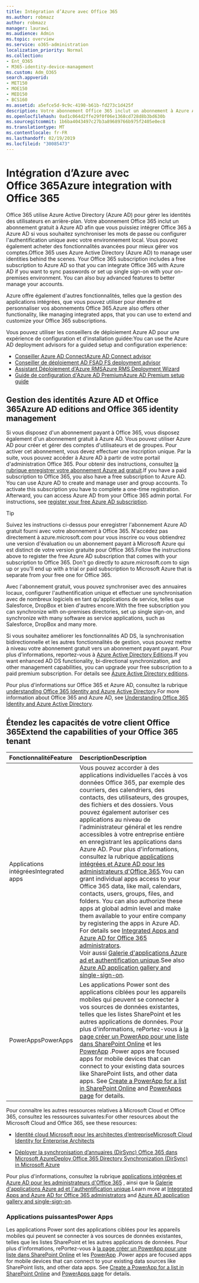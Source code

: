 ```yaml
---
title: Intégration d’Azure avec Office 365
ms.author: robmazz
author: robmazz
manager: laurawi
ms.audience: Admin
ms.topic: overview
ms.service: o365-administration
localization_priority: Normal
ms.collection:
- Ent_O365
- M365-identity-device-management
ms.custom: Adm_O365
search.appverid:
- MET150
- MOE150
- MED150
- BCS160
ms.assetid: a5efce5d-9c9c-4190-b61b-fd273c1d425f
description: Votre abonnement Office 365 inclut un abonnement à Azure AD. Intégrez Office 365 avec Azure AD si vous voulez une synchronisation de mot de passe ou une authentification unique avec votre environnement local.
ms.openlocfilehash: 0ad1c064d2ffe29f0f06e1368cd728d8b3bd630b
ms.sourcegitcommit: 1b6ba4043497c27b3a89689766b975f2405e0ec8
ms.translationtype: MT
ms.contentlocale: fr-FR
ms.lasthandoff: 02/19/2019
ms.locfileid: "30085473"
---
```

# <a name="azure-integration-with-office-365"></a><span data-ttu-id="86854-104">Intégration d’Azure avec Office 365</span><span class="sxs-lookup"><span data-stu-id="86854-104">Azure integration with Office 365</span></span>

<span data-ttu-id="86854-p102">Office 365 utilise Azure Active Directory (Azure AD) pour gérer les identités des utilisateurs en arrière-plan. Votre abonnement Office 365 inclut un abonnement gratuit à Azure AD afin que vous puissiez intégrer Office 365 à Azure AD si vous souhaitez synchroniser les mots de passe ou configurer l'authentification unique avec votre environnement local. Vous pouvez également acheter des fonctionnalités avancées pour mieux gérer vos comptes.</span><span class="sxs-lookup"><span data-stu-id="86854-p102">Office 365 uses Azure Active Directory (Azure AD) to manage user identities behind the scenes. Your Office 365 subscription includes a free subscription to Azure AD so that you can integrate Office 365 with Azure AD if you want to sync passwords or set up single sign-on with your on-premises environment. You can also buy advanced features to better manage your accounts.</span></span>
  
<span data-ttu-id="86854-108">Azure offre également d'autres fonctionnalités, telles que la gestion des applications intégrées, que vous pouvez utiliser pour étendre et personnaliser vos abonnements Office 365.</span><span class="sxs-lookup"><span data-stu-id="86854-108">Azure also offers other functionality, like managing integrated apps, that you can use to extend and customize your Office 365 subscriptions.</span></span>
  
<span data-ttu-id="86854-109">Vous pouvez utiliser les conseillers de déploiement Azure AD pour une expérience de configuration et d'installation guidée:</span><span class="sxs-lookup"><span data-stu-id="86854-109">You can use the Azure AD deployment advisors for a guided setup and configuration experience:</span></span>
 - [<span data-ttu-id="86854-110">Conseiller Azure AD Connect</span><span class="sxs-lookup"><span data-stu-id="86854-110">Azure AD Connect advisor</span></span>](https://aka.ms/aadconnectpwsync)
 - [<span data-ttu-id="86854-111">Conseiller de déploiement AD FS</span><span class="sxs-lookup"><span data-stu-id="86854-111">AD FS deployment advisor</span></span>](https://aka.ms/adfsguidance)
 - [<span data-ttu-id="86854-112">Assistant Déploiement d'Azure RMS</span><span class="sxs-lookup"><span data-stu-id="86854-112">Azure RMS Deployment Wizard</span></span>](https://aka.ms/azuremsguidance)
 - [<span data-ttu-id="86854-113">Guide de configuration d'Azure AD Premium</span><span class="sxs-lookup"><span data-stu-id="86854-113">Azure AD Premium setup guide</span></span>](https://aka.ms/aadpguidance)
  
## <a name="azure-ad-editions-and-office-365-identity-management"></a><span data-ttu-id="86854-114">Gestion des identités Azure AD et Office 365</span><span class="sxs-lookup"><span data-stu-id="86854-114">Azure AD editions and Office 365 identity management</span></span>

<span data-ttu-id="86854-p103">Si vous disposez d'un abonnement payant à Office 365, vous disposez également d'un abonnement gratuit à Azure AD. Vous pouvez utiliser Azure AD pour créer et gérer des comptes d'utilisateurs et de groupes. Pour activer cet abonnement, vous devez effectuer une inscription unique. Par la suite, vous pouvez accéder à Azure AD à partir de votre portail d'administration Office 365. Pour obtenir des instructions, consultez [la rubrique enregistrer votre abonnement Azure ad gratuit](https://go.microsoft.com/fwlink/p/?LinkId=617127).</span><span class="sxs-lookup"><span data-stu-id="86854-p103">If you have a paid subscription to Office 365, you also have a free subscription to Azure AD. You can use Azure AD to create and manage user and group accounts. To activate this subscription you have to complete a one-time registration. Afterward, you can access Azure AD from your Office 365 admin portal. For instructions, see [register your free Azure AD subscription](https://go.microsoft.com/fwlink/p/?LinkId=617127).</span></span> 
  
> [!TIP]
> <span data-ttu-id="86854-p104">Suivez les instructions ci-dessus pour enregistrer l'abonnement Azure AD gratuit fourni avec votre abonnement à Office 365. N'accédez pas directement à azure.microsoft.com pour vous inscrire ou vous obtiendrez une version d'évaluation ou un abonnement payant à Microsoft Azure qui est distinct de votre version gratuite pour Office 365.</span><span class="sxs-lookup"><span data-stu-id="86854-p104">Follow the instructions above to register the free Azure AD subscription that comes with your subscription to Office 365. Don't go directly to azure.microsoft.com to sign up or you'll end up with a trial or paid subscription to Microsoft Azure that is separate from your free one for Office 365.</span></span> 
  
<span data-ttu-id="86854-122">Avec l'abonnement gratuit, vous pouvez synchroniser avec des annuaires locaux, configurer l'authentification unique et effectuer une synchronisation avec de nombreux logiciels en tant qu'applications de service, telles que Salesforce, DropBox et bien d'autres encore.</span><span class="sxs-lookup"><span data-stu-id="86854-122">With the free subscription you can synchronize with on-premises directories, set up single sign-on, and synchronize with many software as service applications, such as Salesforce, DropBox and many more.</span></span>
  
<span data-ttu-id="86854-p105">Si vous souhaitez améliorer les fonctionnalités AD DS, la synchronisation bidirectionnelle et les autres fonctionnalités de gestion, vous pouvez mettre à niveau votre abonnement gratuit vers un abonnement payant payant. Pour plus d'informations, reportez-vous à [Azure Active Directory Editions](https://docs.microsoft.com/azure/active-directory/fundamentals/active-directory-whatis).</span><span class="sxs-lookup"><span data-stu-id="86854-p105">If you want enhanced AD DS functionality, bi-directional synchronization, and other management capabilities, you can upgrade your free subscription to a paid premium subscription. For details see [Azure Active Directory editions](https://docs.microsoft.com/azure/active-directory/fundamentals/active-directory-whatis).</span></span>
  
<span data-ttu-id="86854-125">Pour plus d'informations sur Office 365 et Azure AD, consultez la rubrique [understandIng Office 365 Identity and Azure Active Directory](https://support.office.com/article/06a189e7-5ec6-4af2-94bf-a22ea225a7a9).</span><span class="sxs-lookup"><span data-stu-id="86854-125">For more information about Office 365 and Azure AD, see [Understanding Office 365 Identity and Azure Active Directory](https://support.office.com/article/06a189e7-5ec6-4af2-94bf-a22ea225a7a9).</span></span>
  
## <a name="extend-the-capabilities-of-your-office-365-tenant"></a><span data-ttu-id="86854-126">Étendez les capacités de votre client Office 365</span><span class="sxs-lookup"><span data-stu-id="86854-126">Extend the capabilities of your Office 365 tenant</span></span>

|<span data-ttu-id="86854-127">**Fonctionnalité**</span><span class="sxs-lookup"><span data-stu-id="86854-127">**Feature**</span></span>|<span data-ttu-id="86854-128">**Description**</span><span class="sxs-lookup"><span data-stu-id="86854-128">**Description**</span></span>|
|:-----|:-----|
|<span data-ttu-id="86854-129">Applications intégrées</span><span class="sxs-lookup"><span data-stu-id="86854-129">Integrated apps</span></span>  <br/> |<span data-ttu-id="86854-p106">Vous pouvez accorder à des applications individuelles l'accès à vos données Office 365, par exemple des courriers, des calendriers, des contacts, des utilisateurs, des groupes, des fichiers et des dossiers. Vous pouvez également autoriser ces applications au niveau de l'administrateur général et les rendre accessibles à votre entreprise entière en enregistrant les applications dans Azure AD. Pour plus d'informations, consultez la rubrique [applications intégrées et Azure AD pour les administrateurs d'Office 365](https://support.office.com/article/cb2250e3-451e-416f-bf4e-363549652c2a).</span><span class="sxs-lookup"><span data-stu-id="86854-p106">You can grant individual apps access to your Office 365 data, like mail, calendars, contacts, users, groups, files, and folders. You can also authorize these apps at global admin level and make them available to your entire company by registering the apps in Azure AD. For details see [Integrated Apps and Azure AD for Office 365 administrators](https://support.office.com/article/cb2250e3-451e-416f-bf4e-363549652c2a).  </span></span><br/> <span data-ttu-id="86854-133">Voir aussi [Galerie d'applications Azure ad et authentification unique](https://go.microsoft.com/fwlink/p/?LinkId=698604).</span><span class="sxs-lookup"><span data-stu-id="86854-133">See also [Azure AD application gallery and single-sign-on](https://go.microsoft.com/fwlink/p/?LinkId=698604).</span></span>  <br/> |
|<span data-ttu-id="86854-134">PowerApps</span><span class="sxs-lookup"><span data-stu-id="86854-134">PowerApps</span></span>  <br/> | <span data-ttu-id="86854-p107">Les applications Power sont des applications ciblées pour les appareils mobiles qui peuvent se connecter à vos sources de données existantes, telles que les listes SharePoint et les autres applications de données. Pour plus d'informations, rePortez-vous à [la page créer un PowerApp pour une liste dans SharePoint Online](https://support.office.com/article/9338b2d2-67ac-4b81-8e67-97da27e5e9ab) et les [PowerApp](https://powerapps.microsoft.com/) .</span><span class="sxs-lookup"><span data-stu-id="86854-p107">Power apps are focused apps for mobile devices that can connect to your existing data sources like SharePoint lists, and other data apps. See [Create a PowerApp for a list in SharePoint Online](https://support.office.com/article/9338b2d2-67ac-4b81-8e67-97da27e5e9ab) and [PowerApps page](https://powerapps.microsoft.com/) for details.  </span></span><br/> |
   
<span data-ttu-id="86854-137">Pour connaître les autres ressources relatives à Microsoft Cloud et Office 365, consultez les ressources suivantes:</span><span class="sxs-lookup"><span data-stu-id="86854-137">For other resources about the Microsoft Cloud and Office 365, see these resources:</span></span>
  
- [<span data-ttu-id="86854-138">Identité cloud Microsoft pour les architectes d’entreprise</span><span class="sxs-lookup"><span data-stu-id="86854-138">Microsoft Cloud Identity for Enterprise Architects</span></span>](https://go.microsoft.com/fwlink/p/?LinkId=524586)
    
- [<span data-ttu-id="86854-139">Déployer la synchronisation d’annuaires (DirSync) Office 365 dans Microsoft Azure</span><span class="sxs-lookup"><span data-stu-id="86854-139">Deploy Office 365 Directory Synchronization (DirSync) in Microsoft Azure</span></span>](https://go.microsoft.com/fwlink/p/?LinkId=517887)
    

<span data-ttu-id="86854-140">Pour plus d'informations, consultez la rubrique [applications intégrées et Azure AD pour les administrateurs d'Office 365](integrated-apps-and-azure-ads.md) , ainsi que la [Galerie d'applications Azure ad et l'authentification unique](https://docs.microsoft.com/azure/active-directory/manage-apps/what-is-single-sign-on).</span><span class="sxs-lookup"><span data-stu-id="86854-140">Learn more at [Integrated Apps and Azure AD for Office 365 administrators](integrated-apps-and-azure-ads.md) and [Azure AD application gallery and single-sign-on](https://docs.microsoft.com/azure/active-directory/manage-apps/what-is-single-sign-on).</span></span>

### <a name="power-apps"></a><span data-ttu-id="86854-141">Applications puissantes</span><span class="sxs-lookup"><span data-stu-id="86854-141">Power Apps</span></span>
<span data-ttu-id="86854-p108">Les applications Power sont des applications ciblées pour les appareils mobiles qui peuvent se connecter à vos sources de données existantes, telles que les listes SharePoint et les autres applications de données. Pour plus d'informations, rePortez-vous à [la page créer un PowerApp pour une liste dans SharePoint Online](https://support.office.com/article/9338b2d2-67ac-4b81-8e67-97da27e5e9ab) et les [PowerApp](https://powerapps.microsoft.com/) .</span><span class="sxs-lookup"><span data-stu-id="86854-p108">Power apps are focused apps for mobile devices that can connect to your existing data sources like SharePoint lists, and other data apps. See [Create a PowerApp for a list in SharePoint Online](https://support.office.com/article/9338b2d2-67ac-4b81-8e67-97da27e5e9ab) and [PowerApps page](https://powerapps.microsoft.com/) for details.</span></span>